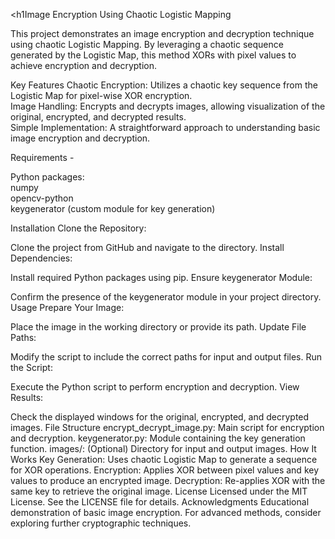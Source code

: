 <h1Image Encryption Using Chaotic Logistic Mapping</h1>

This project demonstrates an image encryption and decryption technique using chaotic Logistic Mapping. By leveraging a chaotic sequence generated by the Logistic Map, this method XORs with pixel values to achieve encryption and decryption.<br>

Key Features
Chaotic Encryption: Utilizes a chaotic key sequence from the Logistic Map for pixel-wise XOR encryption.<br>
Image Handling: Encrypts and decrypts images, allowing visualization of the original, encrypted, and decrypted results.<br>
Simple Implementation: A straightforward approach to understanding basic image encryption and decryption.<br>

Requirements - <br>

Python packages:<br>
numpy<br>
opencv-python<br>
keygenerator (custom module for key generation)<br>

Installation
Clone the Repository:

Clone the project from GitHub and navigate to the directory.
Install Dependencies:

Install required Python packages using pip.
Ensure keygenerator Module:

Confirm the presence of the keygenerator module in your project directory.
Usage
Prepare Your Image:

Place the image in the working directory or provide its path.
Update File Paths:

Modify the script to include the correct paths for input and output files.
Run the Script:

Execute the Python script to perform encryption and decryption.
View Results:

Check the displayed windows for the original, encrypted, and decrypted images.
File Structure
encrypt_decrypt_image.py: Main script for encryption and decryption.
keygenerator.py: Module containing the key generation function.
images/: (Optional) Directory for input and output images.
How It Works
Key Generation: Uses chaotic Logistic Map to generate a sequence for XOR operations.
Encryption: Applies XOR between pixel values and key values to produce an encrypted image.
Decryption: Re-applies XOR with the same key to retrieve the original image.
License
Licensed under the MIT License. See the LICENSE file for details.
Acknowledgments
Educational demonstration of basic image encryption. For advanced methods, consider exploring further cryptographic techniques.
